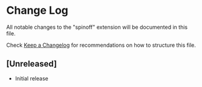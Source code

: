 # Change Log

All notable changes to the "spinoff" extension will be documented in this file.

Check [Keep a Changelog](http://keepachangelog.com/) for recommendations on how to structure this file.

## [Unreleased]

- Initial release